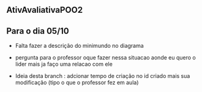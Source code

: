 ## AtivAvaliativaPOO2

## Para o dia 05/10

- Falta fazer a descrição do minimundo no diagrama

- pergunta para o professor oque fazer nessa situacao aonde eu quero o lider mais ja faço uma relacao com ele

- Ideia desta branch : adcionar tempo de criação no id criado mais sua modificação (tipo o que o professor fez em aula)
